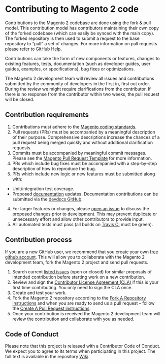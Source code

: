 # Contributing to Magento 2 code

Contributions to the Magento 2 codebase are done using the fork & pull model.
This contribution model has contributors maintaining their own copy of the forked codebase (which can easily be synced with the main copy). The forked repository is then used to submit a request to the base repository to “pull” a set of changes. For more information on pull requests please refer to [GitHub Help](https://help.github.com/articles/about-pull-requests/).

Contributions can take the form of new components or features, changes to existing features, tests, documentation (such as developer guides, user guides, examples, or specifications), bug fixes or optimizations.

The Magento 2 development team will review all issues and contributions submitted by the community of developers in the first in, first out order. During the review we might require clarifications from the contributor. If there is no response from the contributor within two weeks, the pull request will be closed.


## Contribution requirements

1. Contributions must adhere to the [Magento coding standards](https://devdocs.magento.com/guides/v2.2/coding-standards/bk-coding-standards.html).
2. Pull requests (PRs) must be accompanied by a meaningful description of their purpose. Comprehensive descriptions increase the chances of a pull request being merged quickly and without additional clarification requests.
3. Commits must be accompanied by meaningful commit messages. Please see the [Magento Pull Request Template](https://github.com/magento/magento2/blob/2.2-develop/.github/PULL_REQUEST_TEMPLATE.md) for more information.
4. PRs which include bug fixes must be accompanied with a step-by-step description of how to reproduce the bug.
3. PRs which include new logic or new features must be submitted along with:
* Unit/integration test coverage.
* Proposed [documentation](https://devdocs.magento.com) updates. Documentation contributions can be submitted via the [devdocs GitHub](https://github.com/magento/devdocs).
4. For larger features or changes, please [open an issue](https://github.com/magento/quality-patches/issues) to discuss the proposed changes prior to development. This may prevent duplicate or unnecessary effort and allow other contributors to provide input.
5. All automated tests must pass (all builds on [Travis CI](https://travis-ci.org/magento/quality-patches) must be green).

## Contribution process

If you are a new GitHub user, we recommend that you create your own [free github account](https://github.com/signup/free). This will allow you to collaborate with the Magento 2 development team, fork the Magento 2 project and send pull requests.

1. Search current [listed issues](https://github.com/magento/quality-patches/issues) (open or closed) for similar proposals of intended contribution before starting work on a new contribution.
2. Review and sign the [Contributor License Agreement (CLA)](https://opensource.adobe.com/cla.html) if this is your first time contributing. You only need to sign the CLA once.
3. Create and test your work.
4. Fork the Magento 2 repository according to the [Fork A Repository instructions](https://devdocs.magento.com/guides/v2.2/contributor-guide/contributing.html#fork) and when you are ready to send us a pull request – follow the [Create A Pull Request instructions](https://devdocs.magento.com/guides/v2.2/contributor-guide/contributing.html#pull_request).
5. Once your contribution is received the Magento 2 development team will review the contribution and collaborate with you as needed.

## Code of Conduct

Please note that this project is released with a Contributor Code of Conduct. We expect you to agree to its terms when participating in this project.
The full text is available in the repository [Wiki](https://github.com/magento/magento2/wiki/Magento-Code-of-Conduct).
